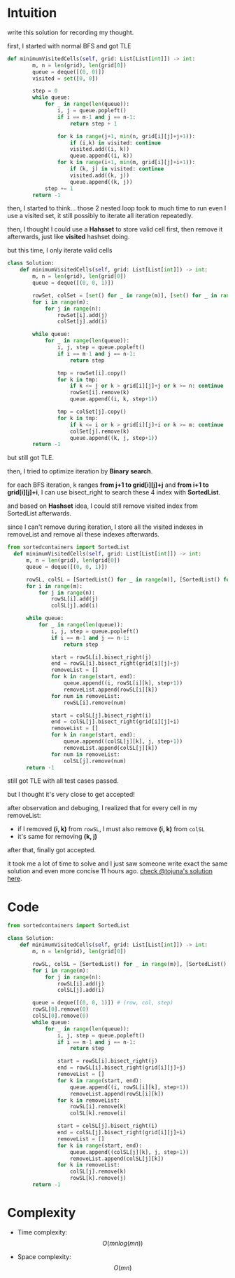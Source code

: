 # Intuition
write this solution for recording my thought.

first, I started with normal BFS and got TLE
```py
def minimumVisitedCells(self, grid: List[List[int]]) -> int:
        m, n = len(grid), len(grid[0])
        queue = deque([(0, 0)])
        visited = set([0, 0])

        step = 0
        while queue:
            for _ in range(len(queue)):
                i, j = queue.popleft()
                if i == m-1 and j == n-1:
                    return step + 1

                for k in range(j+1, min(n, grid[i][j]+j+1)):
                    if (i,k) in visited: continue
                    visited.add((i, k))
                    queue.append((i, k))
                for k in range(i+1, min(m, grid[i][j]+i+1)):
                    if (k, j) in visited: continue
                    visited.add((k, j))
                    queue.append((k, j))
            step += 1
        return -1
```

then, I started to think...
those 2 nested loop took to much time to run even I use a visited set, it still possibly to iterate all iteration repeatedly.

then, I thought I could use a **Hahsset** to store valid cell first, then remove it afterwards, just like **visited** hashset doing.

but this time, I only iterate valid cells

```py
class Solution:
    def minimumVisitedCells(self, grid: List[List[int]]) -> int:
        m, n = len(grid), len(grid[0])
        queue = deque([(0, 0, 1)])

        rowSet, colSet = [set() for _ in range(m)], [set() for _ in range(n)]
        for i in range(m):
            for j in range(n):
                rowSet[i].add(j)
                colSet[j].add(i)

        while queue:
            for _ in range(len(queue)):
                i, j, step = queue.popleft()
                if i == m-1 and j == n-1:
                    return step

                tmp = rowSet[i].copy()
                for k in tmp:
                    if k <= j or k > grid[i][j]+j or k >= n: continue
                    rowSet[i].remove(k)
                    queue.append((i, k, step+1))

                tmp = colSet[j].copy()
                for k in tmp:
                    if k <= i or k > grid[i][j]+i or k >= m: continue
                    colSet[j].remove(k)
                    queue.append((k, j, step+1))
        return -1
```

but still got TLE.

then, I tried to optimize iteration by **Binary search**.

for each BFS iteration, k ranges **from j+1 to grid[i][j]+j** and **from i+1 to grid[i][j]+i**, I can use bisect_right to search these 4 index with **SortedList**.

and based on **Hashset** idea, I could still remove visited index from SortedList afterwards.

since I can't remove during iteration, I store all the visited indexes in removeList and remove all these indexes afterwards.

```py
from sortedcontainers import SortedList
  def minimumVisitedCells(self, grid: List[List[int]]) -> int:
      m, n = len(grid), len(grid[0])
      queue = deque([(0, 0, 1)])

      rowSL, colSL = [SortedList() for _ in range(m)], [SortedList() for _ in range(n)]
      for i in range(m):
          for j in range(n):
              rowSL[i].add(j)
              colSL[j].add(i)

      while queue:
          for _ in range(len(queue)):
              i, j, step = queue.popleft()
              if i == m-1 and j == n-1:
                  return step

              start = rowSL[i].bisect_right(j)
              end = rowSL[i].bisect_right(grid[i][j]+j)
              removeList = []
              for k in range(start, end):
                  queue.append((i, rowSL[i][k], step+1))
                  removeList.append(rowSL[i][k])
              for num in removeList:
                  rowSL[i].remove(num)

              start = colSL[j].bisect_right(i)
              end = colSL[j].bisect_right(grid[i][j]+i)
              removeList = []
              for k in range(start, end):
                  queue.append((colSL[j][k], j, step+1))
                  removeList.append(colSL[j][k])
              for num in removeList:
                  colSL[j].remove(num)
      return -1
```

still got TLE with all test cases passed.

but I thought it's very close to get accepted!

after observation and debuging, I realized that for every cell in my removeList:
- if I removed **(i, k)** from `rowSL`, I must also remove **(i, k)** from `colSL`
- it's same for removing **(k, j)**

after that, finally got accepted.

it took me a lot of time to solve and I just saw someone write exact the same solution and even more concise 11 hours ago. [check @tojuna's solution here](https://leetcode.com/problems/minimum-number-of-visited-cells-in-a-grid/solutions/3395709/python3-sortedlist-bfs/).

# Code
```py
from sortedcontainers import SortedList

class Solution:
    def minimumVisitedCells(self, grid: List[List[int]]) -> int:
        m, n = len(grid), len(grid[0])

        rowSL, colSL = [SortedList() for _ in range(m)], [SortedList() for _ in range(n)]
        for i in range(m):
            for j in range(n):
                rowSL[i].add(j)
                colSL[j].add(i)

        queue = deque([(0, 0, 1)]) # (row, col, step)
        rowSL[0].remove(0)
        colSL[0].remove(0)
        while queue:
            for _ in range(len(queue)):
                i, j, step = queue.popleft()
                if i == m-1 and j == n-1:
                    return step

                start = rowSL[i].bisect_right(j)
                end = rowSL[i].bisect_right(grid[i][j]+j)
                removeList = []
                for k in range(start, end):
                    queue.append((i, rowSL[i][k], step+1))
                    removeList.append(rowSL[i][k])
                for k in removeList:
                    rowSL[i].remove(k)
                    colSL[k].remove(i)

                start = colSL[j].bisect_right(i)
                end = colSL[j].bisect_right(grid[i][j]+i)
                removeList = []
                for k in range(start, end):
                    queue.append((colSL[j][k], j, step+1))
                    removeList.append(colSL[j][k])
                for k in removeList:
                    colSL[j].remove(k)
                    rowSL[k].remove(j)
        return -1
```

# Complexity
- Time complexity:
$$O(mnlog(mn))$$

- Space complexity:
$$O(mn)$$
